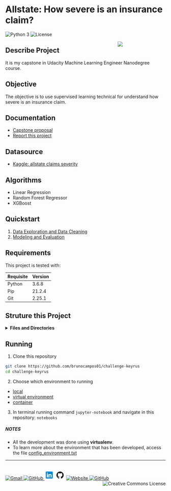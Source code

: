 # Allstate: How severe is an insurance claim?
![Python 3](https://img.shields.io/badge/Python-3-blue.svg)
![License](https://img.shields.io/badge/Code%20License-MIT-blue.svg)

<img src="references/images/allstate.jpg" align="right" height=auto width=30%/>


## Describe Project
It is my capstone in Udacity Machine Learning Engineer Nanodegree course.

## Objective
The objective is to use supervised learning technical for understand how severe is an insurance claim.

## Documentation
- [Capstone proposal](reports/)
- [Report this project](reports/)

## Datasource
- [Kaggle: allstate claims severity](https://www.kaggle.com/c/allstate-claims-severity/data)

## Algorithms
- Linear Regression
- Random Forest Regressor
- XGBoost

## Quickstart
1. [Data Exploration and Data Cleaning](notebooks/)
2. [Modeling and Evaluation](notebooks/)

## Requirements
This project is tested with:

| Requisite      | Version  |
|----------------|----------|
| Python         | 3.6.8    |
| Pip            | 21.2.4   |
| Git            | 2.25.1   |

## Struture this Project
<details>
    <summary><b> <a href="#"></a> Files and Directories</b></summary>
    
    .
    ├── data
    │   ├── cleansing
    │   │   ├── test.csv
    │   │   └── train.csv
    │   ├── raw
    │   │   ├── sample_submission.csv
    │   │   ├── test.csv
    │   │   └── train.csv
    │   └── submissions-kaggle
    │       ├── lin_regression_submission.csv
    │       ├── random_forest_submission.csv
    │       └── xgb_submission.csv
    ├── LICENSE
    ├── notebooks
    │   ├── 1-data-exploration-and-data-cleaning.ipynb
    │   └── 2-algoritm-selection-and-tranning-model.ipynb
    ├── README.md
    ├── references
    │   └── images
    │       └── allstate.jpg
    ├── reports
    │   ├── capstone-proposal.md
    │   ├── images
    │   │   ├── corr_cont_types_13_ate_14.png
    │   │   ├── corr_cont_types_1_ate_4.png
    │   │   ├── corr_cont_types_5_ate_8.png
    │   │   ├── corr_cont_types_all.png
    │   │   ├── corr_matrix_cont.png
    │   │   ├── default_loss.png
    │   │   ├── describe-cat.png
    │   │   ├── describe-continuos2.png
    │   │   ├── describe-continuos.png
    │   │   ├── distribuicao.png
    │   │   ├── linear_regression-1.png
    │   │   ├── linear_regression-2.png
    │   │   ├── log_loss.png
    │   │   ├── mae.png
    │   │   ├── PCA.png
    │   │   ├── random_forest-1.png
    │   │   ├── random_forest-2.png
    │   │   ├── random_forest-3.png
    │   │   ├── test_data.png
    │   │   ├── train_data.png
    │   │   ├── xgboost-1.png
    │   │   ├── xgboost-2.png
    │   │   └── xgboost-3.png
    │   ├── machine-learning-capstone.md.ipynb
    │   ├── proposta.pdf
    │   └── relatorio_machine-learning-capstone.pdf
    └── src
        ├── environment
        │   ├── config_environment.txt
        │   ├── container
        │   │   └── Dockerfile
        │   ├── create_requirements.sh
        │   ├── create_virtual_env.sh
        │   ├── __init__.py
        │   ├── jupyter_notebook_config.py
        │   ├── makefile
        │   ├── prepare_env.py
        │   ├── README.md
        │   ├── requirements.txt
        │   ├── show_config_environment.sh
        │   ├── show_struture_project.sh
        │   ├── struture_project.txt
        │   ├── test_environment.py
        │   ├── venv
        │   └── virtualenv_requirements.txt
        ├── __init__.py
        └── visualization
            ├── hidden_code.js
            └── visuals.py

    14 directories, 58 files
    
</details>


## Running
1. Clone this repository
```sh
git clone https://github.com/brunocampos01/challenge-keyrus
cd challenge-keyrus
```

2. Choose which environment to running
 - [local](src/environment/README.md)
 - [virtual environment](src/environment/README.md)
 - [container](src/environment/README.md)

3. In terminal running command `jupyter-notebook` and navigate in this repository: `notebooks`

##### NOTES
- All the development was done using **virtualenv**. 
- To learn more about the environment that has been developed, access the file [config_environment.txt](src/environment/config_environment.txt)

---

<p  align="left">
<br/>
<a href="mailto:brunocampos01@gmail.com" target="_blank"><img src="https://github.com/brunocampos01/devops/blob/master/images/email.png" alt="Gmail" width="30">
</a>
<a href="https://stackoverflow.com/users/8329698/bruno-campos" target="_blank"><img src="https://github.com/brunocampos01/devops/blob/master/images/stackoverflow.png" alt="GitHub" width="30">
</a>
<a href="https://www.linkedin.com/in/brunocampos01" target="_blank"><img src="https://github.com/brunocampos01/devops/blob/master/images/linkedin.png" alt="LinkedIn" width="30"></a>
<a href="https://github.com/brunocampos01" target="_blank"><img src="https://github.com/brunocampos01/devops/blob/master/images/github.png" alt="GitHub" width="30"></a>
<a href="https://brunocampos01.netlify.app/" target="_blank"><img src="https://github.com/brunocampos01/devops/blob/master/images/blog.png" alt="Website" width="30">
</a>
<a href="https://medium.com/@brunocampos01" target="_blank"><img src="https://github.com/brunocampos01/devops/blob/master/images/medium.png" alt="GitHub" width="30">
</a>
<a rel="license" href="http://creativecommons.org/licenses/by-sa/4.0/"><img alt="Creative Commons License" style="border-width:0" src="https://i.creativecommons.org/l/by-sa/4.0/88x31.png",  align="right" /></a><br/>
</p>

